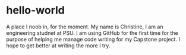 # hello-world
A place I noob in, for the moment.
My name is Christine, I am an engineering studnet at PSU. I am using GitHub for the first time for the purpose of helping me manage code writing for my Capstone project. I hope to get better at writing the more I try.
